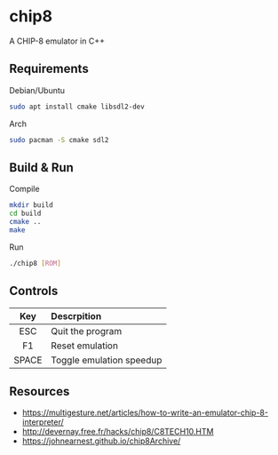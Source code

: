 # chip8

A CHIP-8 emulator in C++

## Requirements

Debian/Ubuntu

```bash
sudo apt install cmake libsdl2-dev
```

Arch

```bash
sudo pacman -S cmake sdl2
```

## Build & Run

Compile

```bash
mkdir build
cd build
cmake ..
make
```

Run

```bash
./chip8 [ROM]
```

## Controls

|Key  |Descrpition             |
|:---:|:-----------------------|
|ESC  |Quit the program        |
|F1   |Reset emulation         |
|SPACE|Toggle emulation speedup|

## Resources

- <https://multigesture.net/articles/how-to-write-an-emulator-chip-8-interpreter/>
- <http://devernay.free.fr/hacks/chip8/C8TECH10.HTM>
- <https://johnearnest.github.io/chip8Archive/>
